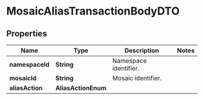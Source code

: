 

# MosaicAliasTransactionBodyDTO


## Properties

| Name | Type | Description | Notes |
|------------ | ------------- | ------------- | -------------|
|**namespaceId** | **String** | Namespace identifier. |  |
|**mosaicId** | **String** | Mosaic identifier. |  |
|**aliasAction** | **AliasActionEnum** |  |  |



